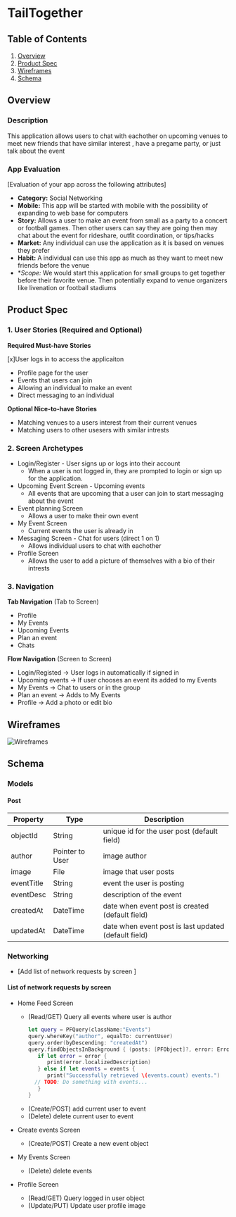 # TailTogether

## Table of Contents
1. [Overview](#Overview)
1. [Product Spec](#Product-Spec)
1. [Wireframes](#Wireframes)
2. [Schema](#Schema)

## Overview
### Description
This application allows users to chat with eachother on upcoming venues to meet new friends that have similar interest , have a pregame party, or just talk about the event

### App Evaluation
[Evaluation of your app across the following attributes]
- **Category:** Social Networking
- **Mobile:** This app will be started with mobile with the possibility of expanding to web base for computers
- **Story:** Allows a user to make an event from small as a party to a concert or football games. Then other users can say they are going then may chat about the event for rideshare, outfit coordination, or tips/hacks
- **Market:** Any individual can use the application as it is based on venues they prefer
- **Habit:** A individual can use this app as much as they want to meet new friends before the venue
- **Scope:* We would start this application for small groups to get together before their favorite venue. Then potentially expand to venue organizers like livenation or football stadiums

## Product Spec

### 1. User Stories (Required and Optional)

**Required Must-have Stories**

[x]User logs in to access the applicaiton
- Profile page for the user
- Events that users can join
- Allowing an individual to make an event
- Direct messaging to an individual

**Optional Nice-to-have Stories**

- Matching venues to a users interest from their current venues
- Matching users to other usesers with similar intrests

### 2. Screen Archetypes

* Login/Register - User signs up or logs into their account
   * When a user is not logged in, they are prompted to login or sign up for the application.
* Upcoming Event Screen - Upcoming events
   * All events that are upcoming that a user can join to start messaging about the event
* Event planning Screen 
    * Allows a user to make their own event
* My Event Screen 
    * Current events the user is already in 
* Messaging Screen - Chat for users (direct 1 on 1)
    * Allows individual users to chat with eachother 
* Profile Screen 
    * Allows the user to add a picture of themselves with a bio of their intrests

### 3. Navigation

**Tab Navigation** (Tab to Screen)

* Profile
* My Events
* Upcoming Events
* Plan an event
* Chats

**Flow Navigation** (Screen to Screen)

* Login/Registed -> User logs in automatically if signed in
* Upcoming events -> If user chooses an event its added to my Events
* My Events -> Chat to users or in the group
* Plan an event -> Adds to My Events
* Profile -> Add a photo or edit bio

## Wireframes
![Wireframes](https://user-images.githubusercontent.com/98677021/199378128-0fb9d072-7f87-47ce-bc30-177f042d401b.png)



## Schema 

### Models
#### Post

   | Property      | Type     | Description |
   | ------------- | -------- | ------------|
   | objectId      | String   | unique id for the user post (default field) |
   | author        | Pointer to User| image author |
   | image         | File     | image that user posts |
   | eventTitle    | String   | event the user is posting |
   | eventDesc     | String   | description of the event |
   | createdAt     | DateTime | date when event post is created (default field) |
   | updatedAt     | DateTime | date when event post is last updated (default field) |
   
### Networking
- [Add list of network requests by screen ]

#### List of network requests by screen
   - Home Feed Screen
      - (Read/GET) Query all events where user is author
         ```swift
         let query = PFQuery(className:"Events")
         query.whereKey("author", equalTo: currentUser)
         query.order(byDescending: "createdAt")
         query.findObjectsInBackground { (posts: [PFObject]?, error: Error?) in
            if let error = error { 
               print(error.localizedDescription)
            } else if let events = events {
               print("Successfully retrieved \(events.count) events.")
           // TODO: Do something with events...
            }
         }
         ```
      - (Create/POST) add current user to event
      - (Delete) delete current user to event
      
   - Create events Screen
      - (Create/POST) Create a new event object
   - My Events Screen
      - (Delete) delete events 
   - Profile Screen
      - (Read/GET) Query logged in user object
      - (Update/PUT) Update user profile image

